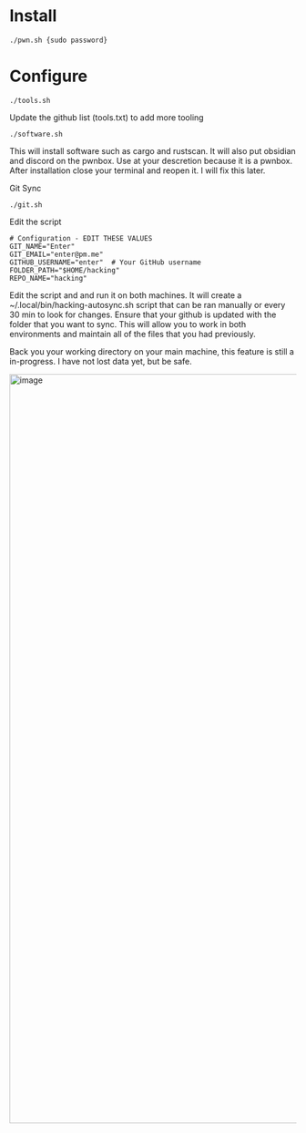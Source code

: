 # Install
```
./pwn.sh {sudo password}
```
# Configure
```
./tools.sh
```
Update the github list (tools.txt) to add more tooling

```
./software.sh
```
This will install software such as cargo and rustscan. It will also put obsidian and discord on the pwnbox. Use at your descretion because it is a pwnbox. After installation close your terminal and reopen it. I will fix this later.

Git Sync

```
./git.sh
```
Edit the script
```
# Configuration - EDIT THESE VALUES
GIT_NAME="Enter"
GIT_EMAIL="enter@pm.me"
GITHUB_USERNAME="enter"  # Your GitHub username
FOLDER_PATH="$HOME/hacking"
REPO_NAME="hacking"
```
Edit the script and and run it on both machines. It will create a ~/.local/bin/hacking-autosync.sh script that can be ran manually or every 30 min to look for changes. Ensure that your github is updated with the folder that you want to sync. This will allow you to work in both environments and maintain all of the files that you had previously.

Back you your working directory on your main machine, this feature is still a in-progress. I have not lost data yet, but be safe.

<img width="3387" height="1315" alt="image" src="https://github.com/user-attachments/assets/8cc18177-2a40-4e6f-a977-a7b3a0c10c14" />
